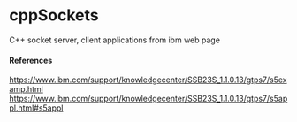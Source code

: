 # cppSockets
C++ socket server, client applications from ibm web page

#### References
https://www.ibm.com/support/knowledgecenter/SSB23S_1.1.0.13/gtps7/s5examp.html
<br>
https://www.ibm.com/support/knowledgecenter/SSB23S_1.1.0.13/gtps7/s5appl.html#s5appl

